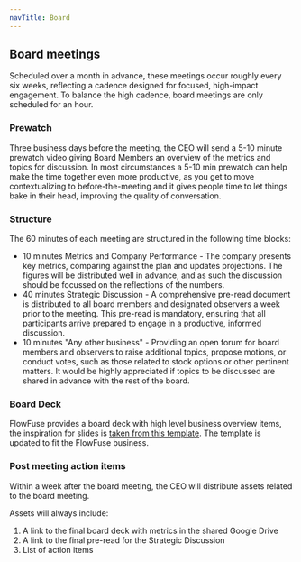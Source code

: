 ```yaml
---
navTitle: Board
---
```


## Board meetings

Scheduled over a month in advance, these meetings occur roughly every six weeks, reflecting a cadence designed for focused, high-impact engagement.
To balance the high cadence, board meetings are only scheduled for an hour.

### Prewatch

Three business days before the meeting, the CEO will send a 5-10 minute prewatch video giving Board Members an overview of the metrics and topics for discussion. 
In most circumstances a 5-10 min prewatch can help make the time together even more productive, as you get to move contextualizing to before-the-meeting and it gives people time to let things bake in their head, improving the quality of conversation.

### Structure

The 60 minutes of each meeting are structured in the following time blocks:

* 10 minutes Metrics and Company Performance - The company presents key metrics, comparing against the plan and updates projections. The figures will be distributed well in advance, and as such the discussion should be focussed on the reflections of the numbers.
* 40 minutes Strategic Discussion - A comprehensive pre-read document is distributed to all board members and designated observers a week prior to the meeting. This pre-read is mandatory, ensuring that all participants arrive prepared to engage in a productive, informed discussion.
* 10 minutes "Any other business" - Providing an open forum for board members and observers to raise additional topics, propose motions, or conduct votes, such as those related to stock options or other pertinent matters. It would be highly appreciated if topics to be discussed are shared in advance with the rest of the board.

### Board Deck

FlowFuse provides a board deck with high level business overview items, the inspiration for slides is [taken from this template](https://www.slideshare.net/slideshow/senovo-board-meeting-template/128164697). The template is updated to fit the FlowFuse business.

### Post meeting action items

Within a week after the board meeting, the CEO will distribute assets related to the board meeting.

Assets will always include:
1. A link to the final board deck with metrics in the shared Google Drive
2. A link to the final pre-read for the Strategic Discussion
3. List of action items
